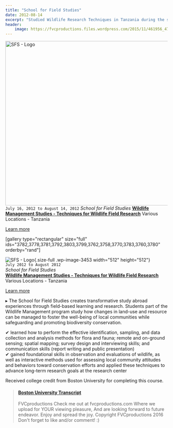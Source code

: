 ```yaml
---
title: "School for Field Studies"
date: 2012-08-14
excerpt: "Studied Wildlife Research Techniques in Tanzania during the summer of 2012."
header:
    image: https://fvcproductions.files.wordpress.com/2015/11/461956_476846202328099_271376704_o.jpg
---
```


<img class="size-full wp-image-3453" src="https://fvcproductions.files.wordpress.com/2015/11/sfs.png" alt="SFS - Logo" width="512" height="512" />
<code>July 16, 2012 to August 14, 2012</code>
<em>School for Field Studies</em>
<strong><a title="SFS" href="http://www.fieldstudies.org/eastafrica" target="_blank">Wildlife Management Studies - Techniques for Wildlife Field Research</a></strong>
Various Locations - Tanzania

<a href="http://fvcproductions.com/2013/07/28/blog-post-from-tanzania/" target="_blank">Learn more</a>

[gallery type="rectangular" size="full" ids="3782,3778,3781,3792,3803,3799,3762,3758,3770,3783,3760,3780" orderby="rand"]

![SFS - Logo](https://fvcproductions.files.wordpress.com/2015/11/sfs.png){.size-full
.wp-image-3453 width="512" height="512"}\
`July 2012 to August 2012`\
*School for Field Studies*\
**[Wildlife Management Studies - Techniques for Wildlife Field
Research](http://www.fieldstudies.org/eastafrica "SFS")**\
Various Locations - Tanzania

[Learn
more](http://fvcproductions.com/2013/07/28/blog-post-from-tanzania/)

▸ The School for Field Studies creates transformative study abroad
experiences through field-based learning and research. Students part of
the Wildlife Management program study how changes in land-use and
resource can be managed to foster the well-being of local communities
while safeguarding and promoting biodiversity conservation.

✔︎ learned how to perform the effective identification, sampling, and
data collection and analysis methods for flora and fauna; remote and
on-ground sensing; spatial mapping; survey design and interviewing
skills; and communication skills (report writing and public
presentation)\
✔︎ gained foundational skills in observation and evaluations of
wildlife, as well as interactive methods used for assessing local
community attitudes and behaviors toward conservation efforts and
applied these techniques to advance long-term research goals at the
research center

Received college credit from Boston University for completing this
course.

<blockquote class="embedly-card"><h4><a href="https://www.scribd.com/doc/313099732/Boston-University-Transcript">Boston University Transcript</a></h4><p>FVCproductions Check me out at fvcproductions.com Where we upload for YOUR viewing pleasure, And are looking forward to future endeavor. Enjoy and spread the joy. Copyright FVCproductions 2016 Don't forget to like and/or comment! :)</p></blockquote>
